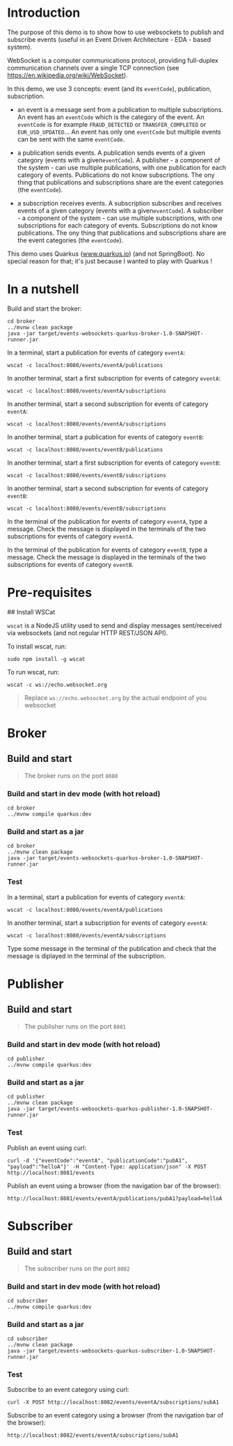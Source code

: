 # Introduction

The purpose of this demo is to show how to use websockets to publish and subscribe events 
(useful in an Event Driven Architecture - EDA - based system). 

WebSocket is a computer communications protocol, providing full-duplex communication channels over a single TCP connection (see https://en.wikipedia.org/wiki/WebSocket).

In this demo, we use 3 concepts: event (and its `eventCode`), publication, subscription.

- an event is a message sent from a publication to multiple subscriptions. 
An event has an `eventCode` which is the category of the event. 
An `eventCode` is for example `FRAUD_DETECTED` or `TRANSFER_COMPLETED` or `EUR_USD_UPDATED`...
An event has only one `eventCode` but multiple events can be sent with the same `eventCode`.
 
- a publication sends events. 
A publication sends events of a given category (events with a given`eventCode`).
A publisher - a component of the system - can use multiple publications, with one publication for each category of events. 
Publications do not know subscriptions. The ony thing that publications and subscriptions share are the event categories (the `eventCode`).
       
- a subscription receives events. 
A subscription subscribes and receives events of a given category (events with a given`eventCode`).
A subscriber - a component of the system - can use multiple subscriptions, with one subscriptions for each category of events. 
Subscriptions do not know publications. The ony thing that publications and subscriptions share are the event categories (the `eventCode`). 

This demo uses Quarkus (www.quarkus.io) (and not SpringBoot). No special reason for that; it's just because I wanted to play with Quarkus !

# In a nutshell

Build and start the broker:
```
cd broker
../mvnw clean package
java -jar target/events-websockets-quarkus-broker-1.0-SNAPSHOT-runner.jar
```

In a terminal, start a publication for events of category `eventA`:
```
wscat -c localhost:8080/events/eventA/publications
```

In another terminal, start a first subscription for events of category `eventA`:
```
wscat -c localhost:8080/events/eventA/subscriptions
```

In another terminal, start a second subscription for events of category `eventA`:
```
wscat -c localhost:8080/events/eventA/subscriptions
```

In another terminal, start a publication for events of category `eventB`:
```
wscat -c localhost:8080/events/eventB/publications
```

In another terminal, start a first subscription for events of category `eventB`:
```
wscat -c localhost:8080/events/eventB/subscriptions
```

In another terminal, start a second subscription for events of category `eventB`:
```
wscat -c localhost:8080/events/eventB/subscriptions
```
 
In the terminal of the publication for events of category `eventA`, type a message. 
Check the message is displayed in the terminals of the two subscriptions for events of category `eventA`. 

In the terminal of the publication for events of category `eventB`, type a message. 
Check the message is displayed in the terminals of the two subscriptions for events of category `eventB`. 


# Pre-requisites

## Install WSCat

`wscat` is a NodeJS utility used to send and display messages sent/received via websockets (and not regular HTTP REST/JSON API).
  
To install wscat, run:
```
sudo npm install -g wscat
```
To run wscat, run:
```
wscat -c ws://echo.websocket.org
```
> Replace `ws://echo.websocket.org` by the actual endpoint of you websocket


# Broker 

## Build and start

>The broker runs on the port `8080`

### Build and start in dev mode (with hot reload)
```
cd broker
../mvnw compile quarkus:dev
```

### Build and start as a jar
```
cd broker
../mvnw clean package
java -jar target/events-websockets-quarkus-broker-1.0-SNAPSHOT-runner.jar
```

### Test

In a terminal, start a publication for events of category `eventA`:
```
wscat -c localhost:8080/events/eventA/publications
```

In another terminal, start a subscription for events of category `eventA`:
```
wscat -c localhost:8080/events/eventA/subscriptions
```

Type some message in the terminal of the publication and check that the message is diplayed in the terminal of the subscription.  


# Publisher 

## Build and start

>The publisher runs on the port `8081`

### Build and start in dev mode (with hot reload)
```
cd publisher
../mvnw compile quarkus:dev
```

### Build and start as a jar
```
cd publisher
../mvnw clean package
java -jar target/events-websockets-quarkus-publisher-1.0-SNAPSHOT-runner.jar
```

### Test

Publish an event using curl:
```
curl -d '{"eventCode":"eventA", "publicationCode":"pubA1", "payload":"helloA"}' -H "Content-Type: application/json" -X POST http://localhost:8081/events
```

Publish an event using a browser (from the navigation bar of the browser):
```
http://localhost:8081/events/eventA/publications/pubA1?payload=helloA
```

# Subscriber 

## Build and start

>The subscriber runs on the port `8082`

### Build and start in dev mode (with hot reload)
```
cd subscriber
../mvnw compile quarkus:dev
```

### Build and start as a jar
```
cd subscriber
../mvnw clean package
java -jar target/events-websockets-quarkus-subscriber-1.0-SNAPSHOT-runner.jar
```

### Test

Subscribe to an event category using curl:
```
curl -X POST http://localhost:8082/events/eventA/subscriptions/subA1
```

Subscribe to an event category using a browser (from the navigation bar of the browser):
```
http://localhost:8082/events/eventA/subscriptions/subA1
```


